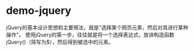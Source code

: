 # demo-jquery
jQuery的基本设计思想和主要用法，就是"选择某个网页元素，然后对其进行某种操作"。
使用jQuery的第一步，往往就是将一个选择表达式，放进构造函数jQuery()（简写为$），然后得到被选中的元素。
<script>
$(function(){
	$('.addBook2Cart').click(function(){// 
		alert("hello");
	})
})
</script>